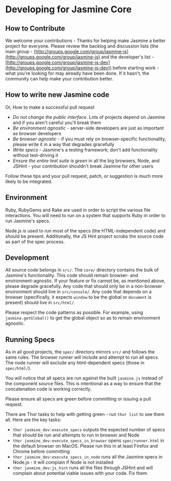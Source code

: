 # Developing for Jasmine Core     

## How to Contribute

We welcome your contributions - Thanks for helping make Jasmine a better project for everyone. Please review the backlog and discussion lists (the main group - [http://groups.google.com/group/jasmine-js](http://groups.google.com/group/jasmine-js) and the developer's list - [http://groups.google.com/group/jasmine-js-dev](http://groups.google.com/group/jasmine-js-dev)) before starting work - what you're looking for may already have been done. If it hasn't, the community can help make your contribution better.

## How to write new Jasmine code     

Or, How to make a successful pull request

* _Do not change the public interface_. Lots of projects depend on Jasmine and if you aren't careful you'll break them
* _Be environment agnostic_ - server-side developers are just as important as browser developers
* _Be browser agnostic_ - if you must rely on browser-specific functionality, please write it in a way that degrades gracefully
* _Write specs_ - Jasmine's a testing framework; don't add functionality without test-driving it
* _Ensure the *entire* test suite is green_ in all the big browsers, Node, and JSHint - your contribution shouldn't break Jasmine for other users                                     

Follow these tips and your pull request, patch, or suggestion is much more likely to be integrated.

## Environment

Ruby, RubyGems and Rake are used in order to script the various file interactions. You will need to run on a system that supports Ruby in order to run Jasmine's specs.

Node.js is used to run most of the specs (the HTML-independent code) and should be present. Additionally, the JS Hint project scrubs the source code as part of the spec process.

## Development

All source code belongs in `src/`. The `core/` directory contains the bulk of Jasmine's functionality. This code should remain browser- and environment-agnostic. If your feature or fix cannot be, as mentioned above, please degrade gracefully. Any code that should only be in a non-browser environment should live in `src/console/`. Any code that depends on a browser (specifically, it expects `window` to be the global or `document` is present) should live in `src/html/`.

Please respect the code patterns as possible. For example, using `jasmine.getGlobal()` to get the global object so as to remain environment agnostic.

## Running Specs

As in all good projects, the `spec/` directory mirrors `src/` and follows the same rules. The browser runner will include and attempt to run all specs. The node runner will exclude any html-dependent specs (those in `spec/html/`).

You will notice that all specs are run against the built `jasmine.js` instead of the component source files. This is intentional as a way to ensure that the concatenation code is working correctly.

Please ensure all specs are green before committing or issuing a pull request.

There are Thor tasks to help with getting green - run `thor list` to see them all. Here are the key tasks:

* `thor jasmine_dev:execute_specs` outputs the expected number of specs that should be run and attempts to run in browser and Node
* `thor jasmine_dev:execute_specs_in_browser` opens `spec/runner.html` in the default browser on MacOS. Please run this in at least Firefox and Chrome before committing
* `thor jasmine_dev:execute_specs_in_node` runs all the Jasmine specs in Node.js - it will complain if Node is not installed
* `thor jasmine_dev:js_hint` runs all the files through JSHint and will complain about potential viable issues with your code. Fix them.

